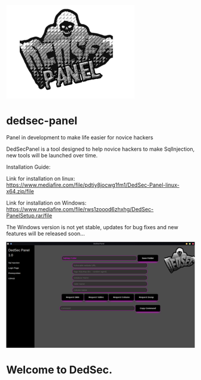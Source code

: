 ![DedSec Logo](/DedSecPanel.png)
# dedsec-panel
Panel in development to make life easier for novice hackers

DedSecPanel is a tool designed to help novice hackers to make SqlInjection, new tools will be launched over time.

Installation Guide:

Link for installation on linux:
https://www.mediafire.com/file/pdtiy8jocwg1fm1/DedSec-Panel-linux-x64.zip/file

Link for installation on Windows:
https://www.mediafire.com/file/rws1zoood6zhxhg/DedSec-PanelSetup.rar/file

The Windows version is not yet stable, updates for bug fixes and new features will be released soon...

![Panel](/Panel.png)

# Welcome to DedSec.
